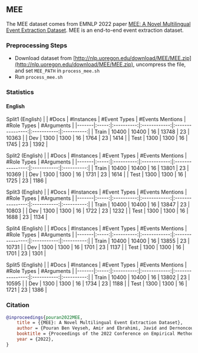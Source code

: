 ## MEE

The MEE dataset comes from EMNLP 2022 paper [MEE: A Novel Multilingual Event Extraction Dataset](https://arxiv.org/abs/2211.05955). MEE is an end-to-end event extraction dataset.

### Preprocessing Steps

- Download dataset from [http://nlp.uoregon.edu/download/MEE/MEE.zip](http://nlp.uoregon.edu/download/MEE/MEE.zip), uncompress the file, and set `MEE_PATH` in `process_mee.sh`
- Run `process_mee.sh`

### Statistics

#### English

Split1 (English)
|       | #Docs | #Instances | #Event Types | #Events Mentions | #Role Types | #Arguments |
|-------|:-----:|:----------:|:------------:|:----------------:|:-----------:|:----------:|
| Train | 10400 |    10400   |      16      |       13748      |      23     |    10363   |
| Dev   |  1300 |    1300    |      16      |       1764       |      23     |    1414    |
| Test  |  1300 |    1300    |      16      |       1745       |      23     |    1392    |

Split2 (English)
|       | #Docs | #Instances | #Event Types | #Events Mentions | #Role Types | #Arguments |
|-------|:-----:|:----------:|:------------:|:----------------:|:-----------:|:----------:|
| Train | 10400 |    10400   |      16      |       13801      |      23     |    10369   |
| Dev   |  1300 |    1300    |      16      |       1731       |      23     |    1614    |
| Test  |  1300 |    1300    |      16      |       1725       |      23     |    1186    |

Split3 (English)
|       | #Docs | #Instances | #Event Types | #Events Mentions | #Role Types | #Arguments |
|-------|:-----:|:----------:|:------------:|:----------------:|:-----------:|:----------:|
| Train | 10400 |    10400   |      16      |       13847      |      23     |    10803   |
| Dev   |  1300 |    1300    |      16      |       1722       |      23     |    1232    |
| Test  |  1300 |    1300    |      16      |       1688       |      23     |    1134    |

Split4 (English)
|       | #Docs | #Instances | #Event Types | #Events Mentions | #Role Types | #Arguments |
|-------|:-----:|:----------:|:------------:|:----------------:|:-----------:|:----------:|
| Train | 10400 |    10400   |      16      |       13855      |      23     |    10731   |
| Dev   |  1300 |    1300    |      16      |       1701       |      23     |    1137    |
| Test  |  1300 |    1300    |      16      |       1701       |      23     |    1301    |

Split5 (English)
|       | #Docs | #Instances | #Event Types | #Events Mentions | #Role Types | #Arguments |
|-------|:-----:|:----------:|:------------:|:----------------:|:-----------:|:----------:|
| Train | 10400 |    10400   |      16      |       13802      |      23     |    10595   |
| Dev   |  1300 |    1300    |      16      |       1734       |      23     |    1188    |
| Test  |  1300 |    1300    |      16      |       1721       |      23     |    1386    |

### Citation

```bib
@inproceedings{pouran2022MEE,
    title = {{MEE}: A Novel Multilingual Event Extraction Dataset},
    author = {Pouran Ben Veyseh, Amir and Ebrahimi, Javid and Dernoncourt, Franck and Nguyen, Thien},
    booktitle = {Proceedings of the 2022 Conference on Empirical Methods in Natural Language Processing (EMNLP)},
    year = {2022},
}
```

